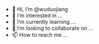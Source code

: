 - 👋 Hi, I’m @wuduojiang
- 👀 I’m interested in ...
- 🌱 I’m currently learning ...
- 💞️ I’m looking to collaborate on ...
- 📫 How to reach me ...

<!---
wuduojiang/wuduojiang is a ✨ special ✨ repository because its `README.md` (this file) appears on your GitHub profile.
You can click the Preview link to take a look at your changes.
--->
